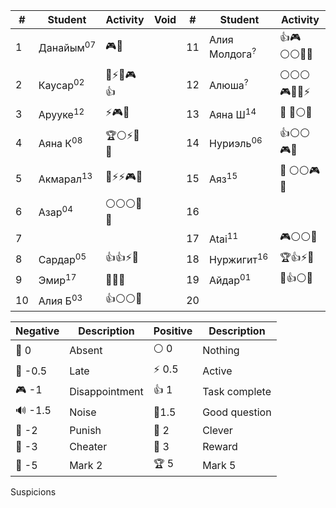
| #   | Student              | Activity  | Void | #   | Student                  | Activity   |
| --- | -------------------- | --------- | ---- | --- | ------------------------ | ---------- |
| 1   | Данайым<sup>07</sup> | 🎮🔔      |      | 11  | Алия Молдога<sup>?</sup> | 👍🎮⚪⚪🔔🧐 |
| 2   | Каусар<sup>02</sup>  | 🔑⚡🔔🎮👍 |      | 12  | Алюша<sup>?</sup>        | ⚪⚪⚪🎮🔔🔑⚡ |
| 3   | Арууке<sup>12</sup>  | ⚡🎮🔔     |      | 13  | Аяна Ш<sup>14</sup>      | 🔔 🔔⚪🔔   |
| 4   | Аяна К<sup>08</sup>  | 🏆⚪⚡🐒🔔  |      | 14  | Нуриэль<sup>06</sup>     | 👍⚪⚪🎮🔔   |
| 5   | Акмарал<sup>13</sup> | 🔑⚡⚡🎮🔔  |      | 15  | Аяз<sup>15</sup>         | 🔔 ⚪⚪🎮🔔  |
| 6   | Азар<sup>04</sup>    | ⚪⚪⚪🐒🔔   |      | 16  |                          |            |
| 7   |                      |           |      | 17  | Atai<sup>11</sup>        | 🎮⚪⚪🔔     |
| 8   | Сардар<sup>05</sup>  | 👍👍⚡🐒   |      | 18  | Нуржигит<sup>16</sup>    | 🏆👍⚡🔔    |
| 9   | Эмир<sup>17</sup>    | 👻👻🔔    |      | 19  | Айдар<sup>01</sup>       | 🧐👍⚪🔔    |
| 10  | Алия Б<sup>03</sup>  | 👍⚪⚪🔔    |      | 20  |                          |            |

| Negative | Description    | Positive | Description   |
| -------- | -------------- | -------- | ------------- |
| 👻 0     | Absent         | ⚪ 0      | Nothing       |
| 🔔 -0.5  | Late           | ⚡ 0.5    | Active        |
| 🎮 -1    | Disappointment | 👍 1     | Task complete |
| 🔊 -1.5  | Noise          | 🧐1.5    | Good question |
| 👺 -2    | Punish         | 🔑 2     | Clever        |
| 🐒 -3    | Cheater        | 🏅️ 3    | Reward        |
| 🏴 -5    | Mark 2         | 🏆 5     | Mark 5        |
Suspicions